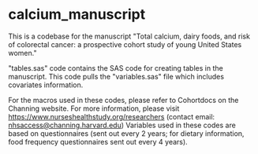 # calcium_manuscript

This is a codebase for the manuscript "Total calcium, dairy foods, and risk of colorectal cancer: a prospective cohort study of young United States women."

"tables.sas" code contains the SAS code for creating tables in the manuscript. This code pulls the "variables.sas" file which includes covariates information.

For the macros used in these codes, please refer to Cohortdocs on the Channing website.
For more information, please visit https://www.nurseshealthstudy.org/researchers (contact email: nhsaccess@channing.harvard.edu)
Variables used in these codes are based on questionnaires (sent out every 2 years; for dietary information, food frequency questionnaires sent out every 4 years). 
